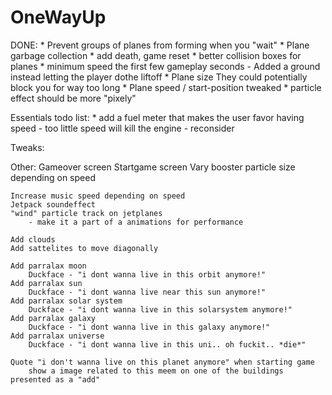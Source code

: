 # OneWayUp

DONE:
	* Prevent groups of planes from forming when you "wait"
	* Plane garbage collection
	* add death, game reset
	* better collision boxes for planes
	* minimum speed the first few gameplay seconds
		- Added a ground instead letting the player dothe liftoff
	* Plane size
		They could potentially block you for way too long
	* Plane speed / start-position tweaked
	* particle effect should be more "pixely"

Essentials todo list:
	* add a fuel meter that makes the user favor having speed
		- too little speed will kill the engine - reconsider
	
Tweaks:

Other:
	Gameover screen
	Startgame screen
	Vary booster particle size depending on speed
	
	Increase music speed depending on speed
	Jetpack soundeffect
	"wind" particle track on jetplanes 
		- make it a part of a animations for performance

	Add clouds
	Add sattelites to move diagonally

	Add parralax moon
		Duckface - "i dont wanna live in this orbit anymore!"
	Add parralax sun
		Duckface - "i dont wanna live near this sun anymore!"
	Add parralax solar system
		Duckface - "i dont wanna live in this solarsystem anymore!"
	Add parralax galaxy
		Duckface - "i dont wanna live in this galaxy anymore!"
	Add parralax universe
		Duckface - "i dont wanna live in this uni.. oh fuckit.. *die*"

	Quote "i don't wanna live on this planet anymore" when starting game
		show a image related to this meem on one of the buildings presented as a "add"

